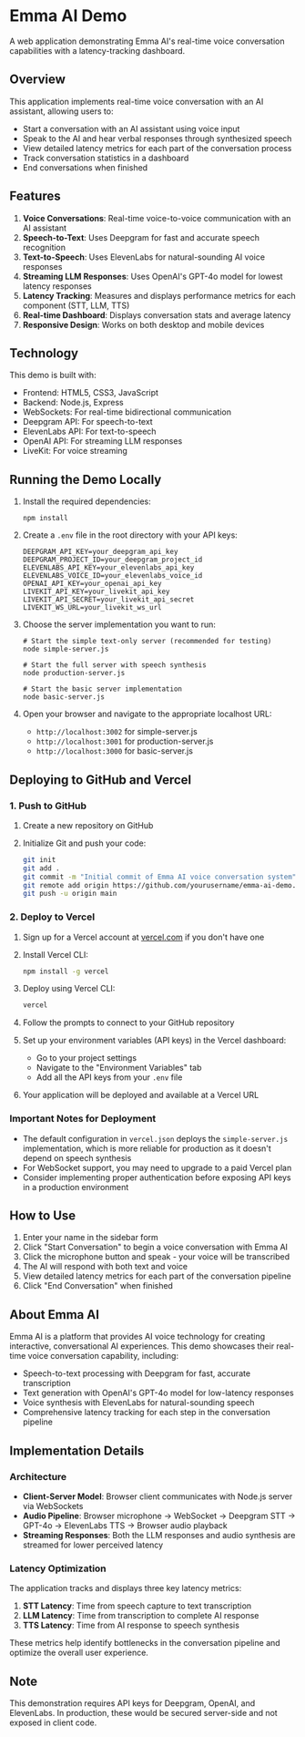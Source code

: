 # Emma AI Demo

A web application demonstrating Emma AI's real-time voice conversation capabilities with a latency-tracking dashboard.

## Overview

This application implements real-time voice conversation with an AI assistant, allowing users to:

- Start a conversation with an AI assistant using voice input
- Speak to the AI and hear verbal responses through synthesized speech
- View detailed latency metrics for each part of the conversation process
- Track conversation statistics in a dashboard
- End conversations when finished

## Features

1. **Voice Conversations**: Real-time voice-to-voice communication with an AI assistant
2. **Speech-to-Text**: Uses Deepgram for fast and accurate speech recognition
3. **Text-to-Speech**: Uses ElevenLabs for natural-sounding AI voice responses
4. **Streaming LLM Responses**: Uses OpenAI's GPT-4o model for lowest latency responses
5. **Latency Tracking**: Measures and displays performance metrics for each component (STT, LLM, TTS)
6. **Real-time Dashboard**: Displays conversation stats and average latency
7. **Responsive Design**: Works on both desktop and mobile devices

## Technology

This demo is built with:

- Frontend: HTML5, CSS3, JavaScript
- Backend: Node.js, Express
- WebSockets: For real-time bidirectional communication
- Deepgram API: For speech-to-text
- ElevenLabs API: For text-to-speech
- OpenAI API: For streaming LLM responses
- LiveKit: For voice streaming

## Running the Demo Locally

1. Install the required dependencies:
   ```
   npm install
   ```

2. Create a `.env` file in the root directory with your API keys:
   ```
   DEEPGRAM_API_KEY=your_deepgram_api_key
   DEEPGRAM_PROJECT_ID=your_deepgram_project_id
   ELEVENLABS_API_KEY=your_elevenlabs_api_key
   ELEVENLABS_VOICE_ID=your_elevenlabs_voice_id
   OPENAI_API_KEY=your_openai_api_key
   LIVEKIT_API_KEY=your_livekit_api_key
   LIVEKIT_API_SECRET=your_livekit_api_secret
   LIVEKIT_WS_URL=your_livekit_ws_url
   ```

3. Choose the server implementation you want to run:
   ```
   # Start the simple text-only server (recommended for testing)
   node simple-server.js
   
   # Start the full server with speech synthesis
   node production-server.js
   
   # Start the basic server implementation
   node basic-server.js
   ```

4. Open your browser and navigate to the appropriate localhost URL:
   - `http://localhost:3002` for simple-server.js
   - `http://localhost:3001` for production-server.js
   - `http://localhost:3000` for basic-server.js

## Deploying to GitHub and Vercel

### 1. Push to GitHub

1. Create a new repository on GitHub

2. Initialize Git and push your code:
   ```bash
   git init
   git add .
   git commit -m "Initial commit of Emma AI voice conversation system"
   git remote add origin https://github.com/yourusername/emma-ai-demo.git
   git push -u origin main
   ```

### 2. Deploy to Vercel

1. Sign up for a Vercel account at [vercel.com](https://vercel.com) if you don't have one

2. Install Vercel CLI:
   ```bash
   npm install -g vercel
   ```

3. Deploy using Vercel CLI:
   ```bash
   vercel
   ```

4. Follow the prompts to connect to your GitHub repository

5. Set up your environment variables (API keys) in the Vercel dashboard:
   - Go to your project settings
   - Navigate to the "Environment Variables" tab
   - Add all the API keys from your `.env` file

6. Your application will be deployed and available at a Vercel URL

### Important Notes for Deployment

- The default configuration in `vercel.json` deploys the `simple-server.js` implementation, which is more reliable for production as it doesn't depend on speech synthesis
- For WebSocket support, you may need to upgrade to a paid Vercel plan
- Consider implementing proper authentication before exposing API keys in a production environment

## How to Use

1. Enter your name in the sidebar form
2. Click "Start Conversation" to begin a voice conversation with Emma AI
3. Click the microphone button and speak - your voice will be transcribed
4. The AI will respond with both text and voice
5. View detailed latency metrics for each part of the conversation pipeline
6. Click "End Conversation" when finished

## About Emma AI

Emma AI is a platform that provides AI voice technology for creating interactive, conversational AI experiences. This demo showcases their real-time voice conversation capability, including:

- Speech-to-text processing with Deepgram for fast, accurate transcription
- Text generation with OpenAI's GPT-4o model for low-latency responses
- Voice synthesis with ElevenLabs for natural-sounding speech
- Comprehensive latency tracking for each step in the conversation pipeline

## Implementation Details

### Architecture

- **Client-Server Model**: Browser client communicates with Node.js server via WebSockets
- **Audio Pipeline**: Browser microphone → WebSocket → Deepgram STT → GPT-4o → ElevenLabs TTS → Browser audio playback
- **Streaming Responses**: Both the LLM responses and audio synthesis are streamed for lower perceived latency

### Latency Optimization

The application tracks and displays three key latency metrics:

1. **STT Latency**: Time from speech capture to text transcription
2. **LLM Latency**: Time from transcription to complete AI response
3. **TTS Latency**: Time from AI response to speech synthesis

These metrics help identify bottlenecks in the conversation pipeline and optimize the overall user experience.

## Note

This demonstration requires API keys for Deepgram, OpenAI, and ElevenLabs. In production, these would be secured server-side and not exposed in client code.
